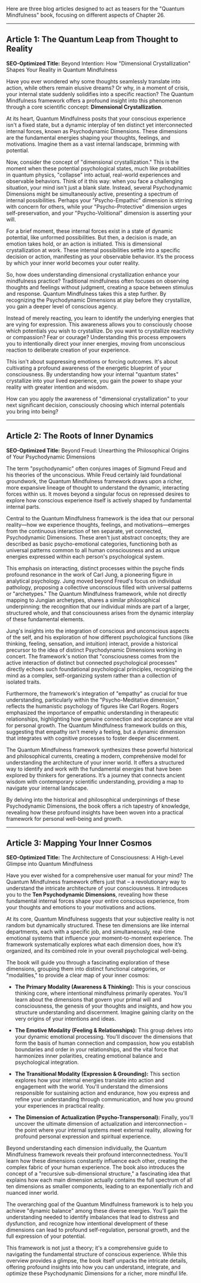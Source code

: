 Here are three blog articles designed to act as teasers for the "Quantum Mindfulness" book, focusing on different aspects of Chapter 26.

---

## Article 1: The Quantum Leap from Thought to Reality

**SEO-Optimized Title:** Beyond Intention: How "Dimensional Crystallization" Shapes Your Reality in Quantum Mindfulness

Have you ever wondered why some thoughts seamlessly translate into action, while others remain elusive dreams? Or why, in a moment of crisis, your internal state suddenly solidifies into a specific reaction? The Quantum Mindfulness framework offers a profound insight into this phenomenon through a core scientific concept: **Dimensional Crystallization**.

At its heart, Quantum Mindfulness posits that your conscious experience isn't a fixed state, but a dynamic interplay of ten distinct yet interconnected internal forces, known as Psychodynamic Dimensions. These dimensions are the fundamental energies shaping your thoughts, feelings, and motivations. Imagine them as a vast internal landscape, brimming with potential.

Now, consider the concept of "dimensional crystallization." This is the moment when these potential psychological states, much like probabilities in quantum physics, "collapse" into actual, real-world experiences and observable behaviors. Think of it this way: when you face a challenging situation, your mind isn't just a blank slate. Instead, several Psychodynamic Dimensions might be simultaneously active, presenting a spectrum of internal possibilities. Perhaps your "Psycho-Empathic" dimension is stirring with concern for others, while your "Psycho-Protective" dimension urges self-preservation, and your "Psycho-Volitional" dimension is asserting your will.

For a brief moment, these internal forces exist in a state of dynamic potential, like unformed possibilities. But then, a decision is made, an emotion takes hold, or an action is initiated. This is dimensional crystallization at work. These internal possibilities settle into a specific decision or action, manifesting as your observable behavior. It’s the process by which your inner world becomes your outer reality.

So, how does understanding dimensional crystallization enhance your mindfulness practice? Traditional mindfulness often focuses on observing thoughts and feelings without judgment, creating a space between stimulus and response. Quantum Mindfulness takes this a step further. By recognizing the Psychodynamic Dimensions at play before they crystallize, you gain a deeper level of conscious agency.

Instead of merely reacting, you learn to identify the underlying energies that are vying for expression. This awareness allows you to consciously choose which potentials you wish to crystallize. Do you want to crystallize reactivity or compassion? Fear or courage? Understanding this process empowers you to intentionally direct your inner energies, moving from unconscious reaction to deliberate creation of your experience.

This isn't about suppressing emotions or forcing outcomes. It's about cultivating a profound awareness of the energetic blueprint of your consciousness. By understanding how your internal "quantum states" crystallize into your lived experience, you gain the power to shape your reality with greater intention and wisdom.

How can you apply the awareness of "dimensional crystallization" to your next significant decision, consciously choosing which internal potentials you bring into being?

---

## Article 2: The Roots of Inner Dynamics

**SEO-Optimized Title:** Beyond Freud: Unearthing the Philosophical Origins of Your Psychodynamic Dimensions

The term "psychodynamic" often conjures images of Sigmund Freud and his theories of the unconscious. While Freud certainly laid foundational groundwork, the Quantum Mindfulness framework draws upon a richer, more expansive lineage of thought to understand the dynamic, interacting forces within us. It moves beyond a singular focus on repressed desires to explore how conscious experience itself is actively shaped by fundamental internal parts.

Central to the Quantum Mindfulness framework is the idea that our personal reality—how we experience thoughts, feelings, and motivations—emerges from the continuous interaction of ten separate, yet connected, Psychodynamic Dimensions. These aren't just abstract concepts; they are described as basic psycho-emotional categories, functioning both as universal patterns common to all human consciousness and as unique energies expressed within each person's psychological system.

This emphasis on interacting, distinct processes within the psyche finds profound resonance in the work of Carl Jung, a pioneering figure in analytical psychology. Jung moved beyond Freud's focus on individual pathology, proposing a collective unconscious filled with universal patterns or "archetypes." The Quantum Mindfulness framework, while not directly mapping to Jungian archetypes, shares a similar philosophical underpinning: the recognition that our individual minds are part of a larger, structured whole, and that consciousness arises from the dynamic interplay of these fundamental elements.

Jung's insights into the integration of conscious and unconscious aspects of the self, and his exploration of how different psychological functions (like thinking, feeling, sensation, and intuition) interact, provide a historical precursor to the idea of distinct Psychodynamic Dimensions working in concert. The framework's notion that "consciousness comes from the active interaction of distinct but connected psychological processes" directly echoes such foundational psychological principles, recognizing the mind as a complex, self-organizing system rather than a collection of isolated traits.

Furthermore, the framework's integration of "empathy" as crucial for true understanding, particularly within the "Psycho-Meditative dimension," reflects the humanistic psychology of figures like Carl Rogers. Rogers emphasized the importance of empathic understanding in therapeutic relationships, highlighting how genuine connection and acceptance are vital for personal growth. The Quantum Mindfulness framework builds on this, suggesting that empathy isn't merely a feeling, but a dynamic dimension that integrates with cognitive processes to foster deeper discernment.

The Quantum Mindfulness framework synthesizes these powerful historical and philosophical currents, creating a modern, comprehensive model for understanding the architecture of your inner world. It offers a structured way to identify and work with the fundamental energies that have been explored by thinkers for generations. It’s a journey that connects ancient wisdom with contemporary scientific understanding, providing a map to navigate your internal landscape.

By delving into the historical and philosophical underpinnings of these Psychodynamic Dimensions, the book offers a rich tapestry of knowledge, revealing how these profound insights have been woven into a practical framework for personal well-being and growth.

---

## Article 3: Mapping Your Inner Cosmos

**SEO-Optimized Title:** The Architecture of Consciousness: A High-Level Glimpse into Quantum Mindfulness

Have you ever wished for a comprehensive user manual for your mind? The Quantum Mindfulness framework offers just that – a revolutionary way to understand the intricate architecture of your consciousness. It introduces you to the **Ten Psychodynamic Dimensions**, revealing how these fundamental internal forces shape your entire conscious experience, from your thoughts and emotions to your motivations and actions.

At its core, Quantum Mindfulness suggests that your subjective reality is not random but dynamically structured. These ten dimensions are like internal departments, each with a specific job, and simultaneously, real-time emotional systems that influence your moment-to-moment experience. The framework systematically explores what each dimension does, how it’s organized, and its combined role in your overall psychological well-being.

The book will guide you through a fascinating exploration of these dimensions, grouping them into distinct functional categories, or "modalities," to provide a clear map of your inner cosmos:

*   **The Primary Modality (Awareness & Thinking):** This is your conscious thinking core, where intentional mindfulness primarily operates. You'll learn about the dimensions that govern your primal will and consciousness, the genesis of your thoughts and insights, and how you structure understanding and discernment. Imagine gaining clarity on the very origins of your intentions and ideas.

*   **The Emotive Modality (Feeling & Relationships):** This group delves into your dynamic emotional processing. You'll discover the dimensions that form the basis of human connection and compassion, how you establish boundaries and order in your relationships, and the vital force that harmonizes inner polarities, creating emotional balance and psychological integration.

*   **The Transitional Modality (Expression & Grounding):** This section explores how your internal energies translate into action and engagement with the world. You'll understand the dimensions responsible for sustaining action and endurance, how you express and refine your understanding through communication, and how you ground your experiences in practical reality.

*   **The Dimension of Actualization (Psycho-Transpersonal):** Finally, you'll uncover the ultimate dimension of actualization and interconnection – the point where your internal systems meet external reality, allowing for profound personal expression and spiritual experience.

Beyond understanding each dimension individually, the Quantum Mindfulness framework reveals their profound interconnectedness. You'll learn how these dimensions constantly influence each other, creating the complex fabric of your human experience. The book also introduces the concept of a "recursive sub-dimensional structure," a fascinating idea that explains how each main dimension actually contains the full spectrum of all ten dimensions as smaller components, leading to an exponentially rich and nuanced inner world.

The overarching goal of the Quantum Mindfulness framework is to help you achieve "dynamic balance" among these diverse energies. You'll gain the understanding needed to identify imbalances that lead to distress and dysfunction, and recognize how intentional development of these dimensions can lead to profound self-regulation, personal growth, and the full expression of your potential.

This framework is not just a theory; it's a comprehensive guide to navigating the fundamental structure of conscious experience. While this overview provides a glimpse, the book itself unpacks the intricate details, offering profound insights into how you can understand, integrate, and optimize these Psychodynamic Dimensions for a richer, more mindful life.